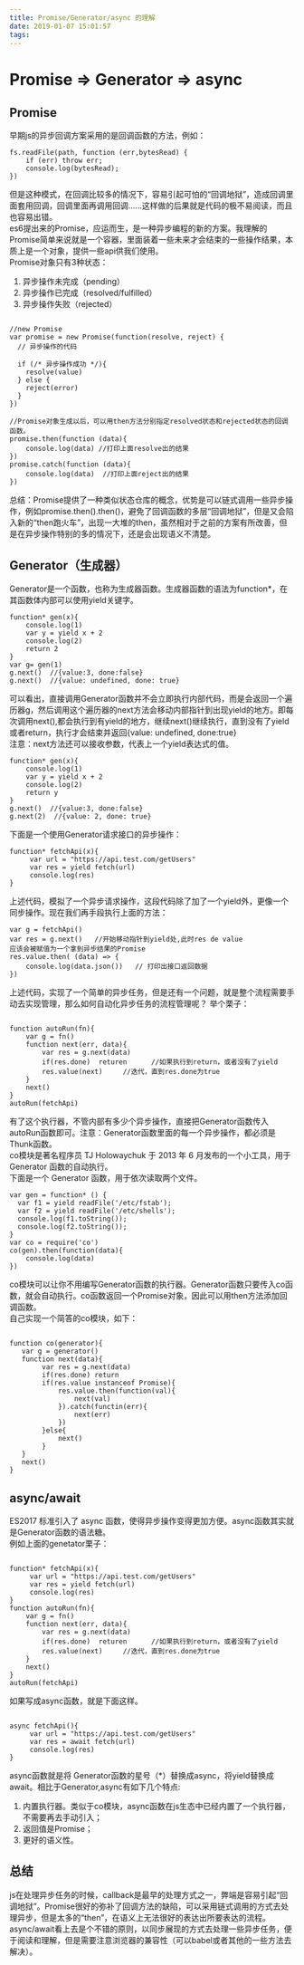 ```yaml
---
title: Promise/Generator/async 的理解
date: 2019-01-07 15:01:57
tags:
---
```

# Promise => Generator => async

## Promise
早期js的异步回调方案采用的是回调函数的方法，例如：

    fs.readFile(path, function (err,bytesRead) {
        if (err) throw err;
        console.log(bytesRead);
    })
但是这种模式，在回调比较多的情况下，容易引起可怕的“回调地狱”，造成回调里面套用回调，回调里面再调用回调......这样做的后果就是代码的极不易阅读，而且也容易出错。<br/>
es6提出来的Promise，应运而生，是一种异步编程的新的方案。我理解的Promise简单来说就是一个容器，里面装着一些未来才会结束的一些操作结果，本质上是一个对象，提供一些api供我们使用。<br/>
Promise对象只有3种状态：

 1. 异步操作未完成（pending）
 2. 异步操作已完成（resolved/fulfilled）
 3. 异步操作失败（rejected）


<pre><code>
//new Promise
var promise = new Promise(function(resolve, reject) {
  // 异步操作的代码

  if (/* 异步操作成功 */){
    resolve(value)
  } else {
    reject(error)
  }
})

//Promise对象生成以后，可以用then方法分别指定resolved状态和rejected状态的回调函数。
promise.then(function (data){
    console.log(data) //打印上面resolve出的结果
})
promise.catch(function (data){
    console.log(data)  //打印上面reject出的结果
})
</code></pre>

总结：Promise提供了一种类似状态仓库的概念，优势是可以链式调用一些异步操作，例如promise.then().then()，避免了回调函数的多层“回调地狱”，但是又会陷入新的“then跑火车”，出现一大堆的then，虽然相对于之前的方案有所改善，但是在异步操作特别的多的情况下，还是会出现语义不清楚。

## Generator（生成器）
Generator是一个函数，也称为生成器函数。生成器函数的语法为function*，在其函数体内部可以使用yield关键字。
<pre><code>function* gen(x){
    console.log(1)
    var y = yield x + 2
    console.log(2)
    return 2
}
var g= gen(1)
g.next()  //{value:3, done:false}
g.next()  //{value: undefined, done: true}
</code></pre>
可以看出，直接调用Generator函数并不会立即执行内部代码，而是会返回一个遍历器g，然后调用这个遍历器的next方法会移动内部指针到出现yield的地方。即每次调用next(),都会执行到有yield的地方，继续next()继续执行，直到没有了yield或者return，执行才会结束并返回{value: undefined, done:true} <br/>
注意：next方法还可以接收参数，代表上一个yield表达式的值。
<pre><code>function* gen(x){
    console.log(1)
    var y = yield x + 2
    console.log(2)
    return y
}
g.next()  //{value:3, done:false}
g.next(2)  //{value: 2, done: true}
</code></pre>
下面是一个使用Generator请求接口的异步操作：
<pre><code>function* fetchApi(x){
     var url = "https://api.test.com/getUsers"
     var res = yield fetch(url)
     console.log(res)
}
</code></pre>
上述代码，模拟了一个异步请求操作，这段代码除了加了一个yield外，更像一个同步操作。现在我们再手段执行上面的方法：
<pre><code>var g = fetchApi()
var res = g.next()   //开始移动指针到yield处,此时res de value
应该会被赋值为一个拿到异步结果的Promise
res.value.then( (data) => {
    console.log(data.json())   // 打印出接口返回数据
})
</code></pre>
上述代码，实现了一个简单的异步任务，但是还有一个问题，就是整个流程需要手动去实现管理，那么如何自动化异步任务的流程管理呢？
举个栗子：
<pre><code>
function autoRun(fn){
    var g = fn()
    function next(err, data){
        var res = g.next(data)
        if(res.done)  returen      //如果执行到return，或者没有了yield
        res.value(next)     //迭代，直到res.done为true
    }
    next()
}
autoRun(fetchApi)
</code></pre>
有了这个执行器，不管内部有多少个异步操作，直接把Generator函数传入autoRun函数即可。注意：Generator函数里面的每一个异步操作，都必须是Thunk函数。<br/>
co模块是著名程序员 TJ Holowaychuk 于 2013 年 6 月发布的一个小工具，用于 Generator 函数的自动执行。<br/>
下面是一个 Generator 函数，用于依次读取两个文件。

    var gen = function* () {
      var f1 = yield readFile('/etc/fstab');
      var f2 = yield readFile('/etc/shells');
      console.log(f1.toString());
      console.log(f2.toString());
    }
    var co = require('co')
    co(gen).then(function(data){
        console.log(data)
    })

co模块可以让你不用编写Generator函数的执行器。Generator函数只要传入co函数，就会自动执行。co函数返回一个Promise对象，因此可以用then方法添加回调函数。 <br/>
自己实现一个简答的co模块，如下：
<pre><code>
function co(generator){
   var g = generator()
   function next(data){
        var res = g.next(data)
        if(res.done) return
        if(res.value instanceof Promise){
            res.value.then(function(val){
                next(val)
            }).catch(functin(err){
                next(err)
            })
        }else{
            next()
        }
   }
   next()
}
</code></pre>


## async/await
ES2017 标准引入了 async 函数，使得异步操作变得更加方便。async函数其实就是Generator函数的语法糖。<br/>
例如上面的genetator栗子：
<pre><code>
function* fetchApi(x){
     var url = "https://api.test.com/getUsers"
     var res = yield fetch(url)
     console.log(res)
}
function autoRun(fn){
    var g = fn()
    function next(err, data){
        var res = g.next(data)
        if(res.done)  returen      //如果执行到return，或者没有了yield
        res.value(next)     //迭代，直到res.done为true
    }
    next()
}
autoRun(fetchApi)
</code></pre>
如果写成async函数，就是下面这样。
<pre><code>
async fetchApi(){
     var url = "https://api.test.com/getUsers"
     var res = await fetch(url)
     console.log(res)
}
</code></pre>
async函数就是将 Generator函数的星号（*）替换成async，将yield替换成await。相比于Generator,async有如下几个特点:

 1. 内置执行器。类似于co模块，async函数在js生态中已经内置了一个执行器，不需要再去手动引入；
 2. 返回值是Promise；
 3. 更好的语义性。




## 总结
js在处理异步任务的时候，callback是最早的处理方式之一，弊端是容易引起“回调地狱”。Promise很好的弥补了回调方法的缺陷，可以采用链式调用的方式去处理异步，但是太多的“then”，在语义上无法很好的表达出所要表达的流程。async/await看上去是个不错的原则，以同步展现的方式去处理一些异步任务，便于阅读和理解，但是需要注意浏览器的兼容性（可以babel或者其他的一些方法去解决）。
